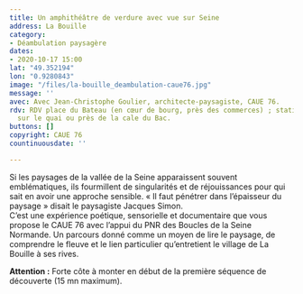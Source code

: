 ```yaml
---
title: Un amphithéâtre de verdure avec vue sur Seine
address: La Bouille
category:
- Déambulation paysagère
dates:
- 2020-10-17 15:00
lat: "49.352194"
lon: "0.9280843"
image: "/files/la-bouille_deambulation-caue76.jpg"
message: ''
avec: Avec Jean-Christophe Goulier, architecte-paysagiste, CAUE 76.
rdv: RDV place du Bateau (en cœur de bourg, près des commerces) ; stationnements possibles
  sur le quai ou près de la cale du Bac.
buttons: []
copyright: CAUE 76
countinuousdate: ''

---
```

Si les paysages de la vallée de la Seine apparaissent souvent emblématiques, ils fourmillent de singularités et de réjouissances pour qui sait en avoir une approche sensible. « Il faut pénétrer dans l’épaisseur du paysage » disait le paysagiste Jacques Simon.  
C’est une expérience poétique, sensorielle et documentaire que vous propose le CAUE 76 avec l’appui du PNR des Boucles de la Seine Normande. Un parcours donné comme un moyen de lire le paysage, de comprendre le fleuve et le lien particulier qu’entretient le village de La Bouille à ses rives.

**Attention :** Forte côte à monter en début de la première séquence de découverte (15 mn maximum).